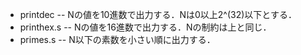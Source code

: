 * printdec -- Nの値を10進数で出力する．Nは0以上2^(32)以下とする．
* printhex.s -- Nの値を16進数で出力する．Nの制約は上と同じ．
* primes.s -- N以下の素数を小さい順に出力する．
